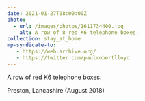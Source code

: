 ```yaml
---
date: 2021-01-27T08:00:00Z
photo:
  - url: /images/photos/1611734400.jpg
    alt: A row of 8 red K6 telephone boxes.
collection: stay_at_home
mp-syndicate-to:
   - https://web.archive.org/
   - https://twitter.com/paulrobertlloyd
---
```

A row of red K6 telephone boxes.

Preston, Lancashire (August 2018)
